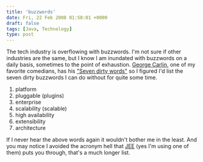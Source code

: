 ```yaml
---
title: 'buzzwords'
date: Fri, 22 Feb 2008 01:58:01 +0000
draft: false
tags: [Java, Technology]
type: post
---
```


The tech industry is overflowing with buzzwords. I'm not sure if other industries are the same, but I know I am inundated with buzzwords on a daily basis, sometimes to the point of exhaustion. [George Carlin](http://en.wikipedia.org/wiki/George_Carlin), one of my favorite comedians, has his ["Seven dirty words"](http://www.google.com/search?q=carlin+7+dirty+words&ie=utf-8&oe=utf-8&aq=t&rls=org.mozilla:en-US:official&client=firefox-a) so I figured I'd list the seven dirty buzzwords I can do without for quite some time.

1.  platform
2.  pluggable (plugins)
3.  enterprise
4.  scalability (scalable)
5.  high availability
6.  extensibility
7.  architecture

If I never hear the above words again it wouldn't bother me in the least. And you may notice I avoided the acronym hell that [JEE](http://mindprod.com/jgloss/j2ee.html#COMPONENTS) (yes I'm using one of them) puts you through, that's a much longer list.